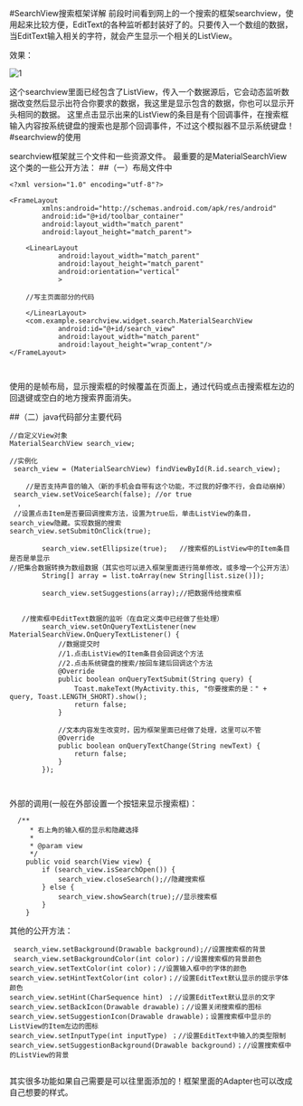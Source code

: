 #SearchView搜索框架详解
前段时间看到网上的一个搜索的框架searchview，使用起来比较方便，EditText的各种监听都封装好了的。只要传入一个数组的数据，当EditText输入相关的字符，就会产生显示一个相关的ListView。

效果：

![1](http://i.imgur.com/NWNtNlk.gif)

这个searchview里面已经包含了ListView，传入一个数据源后，它会动态监听数据改变然后显示出符合你要求的数据，我这里是显示包含的数据，你也可以显示开头相同的数据。
这里点击显示出来的ListView的条目是有个回调事件，在搜索框输入内容按系统键盘的搜索也是那个回调事件，不过这个模拟器不显示系统键盘！
#searchview的使用

searchview框架就三个文件和一些资源文件。
最重要的是MaterialSearchView这个类的一些公开方法：
##（一）布局文件中
```
<?xml version="1.0" encoding="utf-8"?>

<FrameLayout
        xmlns:android="http://schemas.android.com/apk/res/android"
        android:id="@+id/toolbar_container"
        android:layout_width="match_parent"
        android:layout_height="match_parent">

    <LinearLayout
            android:layout_width="match_parent"
            android:layout_height="match_parent"
            android:orientation="vertical"
            >
	
	//写主页面部分的代码
      
    </LinearLayout>
    <com.example.searchview.widget.search.MaterialSearchView
            android:id="@+id/search_view"
            android:layout_width="match_parent"
            android:layout_height="wrap_content"/>
</FrameLayout>



```
使用的是帧布局，显示搜索框的时候覆盖在页面上，通过代码或点击搜索框左边的回退键或空白的地方搜索界面消失。

##（二）java代码部分主要代码
```
//自定义View对象
MaterialSearchView search_view;

//实例化
 search_view = (MaterialSearchView) findViewById(R.id.search_view);

	//是否支持声音的输入（新的手机会自带有这个功能，不过我的好像不行，会自动崩掉）
 search_view.setVoiceSearch(false); //or true  
  ，
 //设置点击Item是否要回调搜索方法，设置为true后，单击ListView的条目，search_view隐藏。实现数据的搜索
search_view.setSubmitOnClick(true); 

        search_view.setEllipsize(true);   //搜索框的ListView中的Item条目是否是单显示
//把集合数据转换为数组数据（其实也可以进入框架里面进行简单修改，或多增一个公开方法）
        String[] array = list.toArray(new String[list.size()]);

        search_view.setSuggestions(array);//把数据传给搜索框


   //搜索框中EditText数据的监听（在自定义类中已经做了些处理）
        search_view.setOnQueryTextListener(new MaterialSearchView.OnQueryTextListener() {
            //数据提交时
            //1.点击ListView的Item条目会回调这个方法
            //2.点击系统键盘的搜索/按回车建后回调这个方法
            @Override
            public boolean onQueryTextSubmit(String query) {
                Toast.makeText(MyActivity.this, "你要搜索的是：" + query, Toast.LENGTH_SHORT).show();
                return false;
            }

            //文本内容发生改变时，因为框架里面已经做了处理，这里可以不管
            @Override
            public boolean onQueryTextChange(String newText) {
                return false;
            }
        });



```

外部的调用(一般在外部设置一个按钮来显示搜索框)：
```
  /**
     * 右上角的输入框的显示和隐藏选择
     *
     * @param view
     */
    public void search(View view) {
        if (search_view.isSearchOpen()) {
            search_view.closeSearch();//隐藏搜索框
        } else {
            search_view.showSearch(true);//显示搜索框
        }
    }
```
其他的公开方法：

```
 search_view.setBackground(Drawable background);//设置搜索框的背景
 search_view.setBackgroundColor(int color)；//设置搜索框的背景颜色
search_view.setTextColor(int color)；//设置输入框中的字体的颜色
search_view.setHintTextColor(int color)；//设置EditText默认显示的提示字体颜色
search_view.setHint(CharSequence hint) ；//设置EditText默认显示的文字
search_view.setBackIcon(Drawable drawable)；//设置关闭搜索框的图标
search_view.setSuggestionIcon(Drawable drawable)；设置搜索框中显示的ListView的Item左边的图标
search_view.setInputType(int inputType) ；//设置EditText中输入的类型限制
search_view.setSuggestionBackground(Drawable background)；//设置搜索框中的ListView的背景


```
其实很多功能如果自己需要是可以往里面添加的！框架里面的Adapter也可以改成自己想要的样式。
